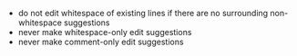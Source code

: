 - do not edit whitespace of existing lines if there are no surrounding non-whitespace suggestions
- never make whitespace-only edit suggestions
- never make comment-only edit suggestions